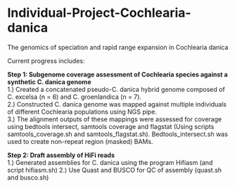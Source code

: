 # Individual-Project-Cochlearia-danica
 The genomics of speciation and rapid range expansion in Cochlearia danica
 
 Current progress includes:

**Step 1:  Subgenome coverage assessment of Cochlearia species against a synthetic C. danica genome**
 <br />
  1.) Created a concatenated pseudo-C. danica hybrid genome composed of C. excelsa (n = 6) and C. groenlandica (n = 7).  
  2.) Constructed C. danica genome was mapped against multiple individuals of different Cochlearia populations using NGS pipe.  
  3.) The alignment outputs of these mappings were assessed for coverage using bedtools intersect, samtools coverage and flagstat (Using scripts samtools_coverage.sh and samtools_flagstat.sh). Bedtools_intersect.sh was used to create non-repeat region (masked) BAMs.

 

**Step 2: Draft assembly of HiFi reads**
 <br />
1.) Generated assemblies for C. danica using the program Hifiasm (and script hifiasm.sh)
2.) Use Quast and BUSCO for QC of assembly (quast.sh and busco.sh)
